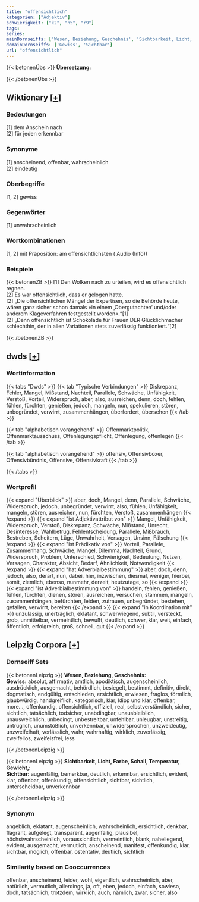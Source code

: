 ```yaml
---
title: "offensichtlich"
kategorien: ["Adjektiv"]
schwierigkeit: ["k2", "h5", "r9"]
tags:
series:
mainDornseiffs: ['Wesen, Beziehung, Geschehnis', 'Sichtbarkeit, Licht, Farbe, Schall, Temperatur, Gewicht,']
domainDornseiffs: ['Gewiss', 'Sichtbar']
url: "offensichtlich"
---
```


{{< betonenÜbs >}}
**Übersetzung:**  
  
{{< /betonenÜbs >}}

## Wiktionary [[+](https://de.wiktionary.org/wiki/offensichtlich)]

### Bedeutungen
[1] dem Anschein nach  
[2] für jeden erkennbar  

### Synonyme
[1] anscheinend, offenbar, wahrscheinlich  
[2] eindeutig  

### Oberbegriffe
[1, 2] gewiss  

### Gegenwörter
[1] unwahrscheinlich  

### Wortkombinationen
[1, 2] mit Präposition: am offensichtlichsten ( Audio (Info))  

### Beispiele
{{< betonenZB >}}
[1] Den Wolken nach zu urteilen, wird es offensichtlich regnen.  
[2] Es war offensichtlich, dass er gelogen hatte.  
[2] „Die offensichtlichen Mängel der Expertisen, so die Behörde heute, wären ganz sicher schon damals »in einem ‚Obergutachten‘ und/oder anderem Klageverfahren festgestellt worden«.“[1]  
[2] „Denn offensichtlich ist Schokolade für Frauen DER Glücklichmacher schlechthin, der in allen Variationen stets zuverlässig funktioniert.“[2]  

{{< /betonenZB >}}


## dwds [[+](https://www.dwds.de/wb/offensichtlich)]

### Wortinformation
{{< tabs "Dwds" >}}
{{< tab "Typische Verbindungen" >}}
Diskrepanz, Fehler, Mangel, Mißstand, Nachteil, Parallele, Schwäche, Unfähigkeit, Verstoß, Vorteil, Widerspruch, aber, also, ausreichen, denn, doch, fehlen, fühlen, fürchten, genießen, jedoch, mangeln, nun, spekulieren, stören, unbegründet, verwirrt, zusammenhängen, überfordert, übersehen
{{< /tab >}}

{{< tab "alphabetisch vorangehend" >}}
Offenmarktpolitik, Offenmarktausschuss, Offenlegungspflicht, Offenlegung, offenlegen
{{< /tab >}}

{{< tab "alphabetisch vorangehend" >}}
offensiv, Offensivboxer, Offensivbündnis, Offensive, Offensivkraft
{{< /tab >}}

{{< /tabs >}}

### Wortprofil
{{< expand "Überblick" >}} aber, doch, Mangel, denn, Parallele, Schwäche, Widerspruch, jedoch, unbegründet, verwirrt, also, fühlen, Unfähigkeit, mangeln, stören, ausreichen, nun, fürchten, Verstoß, zusammenhängen {{< /expand >}}
{{< expand "ist Adjektivattribut von" >}} Mangel, Unfähigkeit, Widerspruch, Verstoß, Diskrepanz, Schwäche, Mißstand, Unrecht, Desinteresse, Wahlbetrug, Fehlentscheidung, Parallele, Mißbrauch, Bestreben, Scheitern, Lüge, Unwahrheit, Versagen, Unsinn, Fälschung {{< /expand >}}
{{< expand "ist Prädikativ von" >}} Vorteil, Parallele, Zusammenhang, Schwäche, Mangel, Dilemma, Nachteil, Grund, Widerspruch, Problem, Unterschied, Schwierigkeit, Bedeutung, Nutzen, Versagen, Charakter, Absicht, Bedarf, Ähnlichkeit, Notwendigkeit {{< /expand >}}
{{< expand "hat Adverbialbestimmung" >}} aber, doch, denn, jedoch, also, derart, nun, dabei, hier, inzwischen, diesmal, weniger, hierbei, somit, ziemlich, ebenso, nunmehr, derzeit, heutzutage, so {{< /expand >}}
{{< expand "ist Adverbialbestimmung von" >}} handeln, fehlen, genießen, fühlen, fürchten, dienen, stören, ausreichen, versuchen, stammen, mangeln, zusammenhängen, befürchten, leiden, zutrauen, unbegründet, bestehen, gefallen, verwirrt, bereiten {{< /expand >}}
{{< expand "in Koordination mit" >}} unzulässig, unerträglich, eklatant, schwerwiegend, subtil, versteckt, grob, unmittelbar, vermeintlich, bewußt, deutlich, schwer, klar, weit, einfach, öffentlich, erfolgreich, groß, schnell, gut {{< /expand >}}

## Leipzig Corpora [[+](https://corpora.uni-leipzig.de/en/res?word=offensichtlich&corpusId=deu_newscrawl-public_2018)]

### Dornseiff Sets
{{< betonenLeipzig >}}
**Wesen, Beziehung, Geschehnis:**  
**Gewiss:** absolut, affirmativ, amtlich, apodiktisch, augenscheinlich, ausdrücklich, ausgemacht, behördlich, besiegelt, bestimmt, definitiv, direkt, dogmatisch, endgültig, entschieden, ersichtlich, erwiesen, fraglos, förmlich, glaubwürdig, handgreiflich, kategorisch, klar, klipp und klar, offenbar, more..., offenkundig, offensichtlich, offiziell, real, selbstverständlich, sicher, sichtlich, tatsächlich, todsicher, unabdingbar, unausbleiblich, unausweichlich, unbedingt, unbestreitbar, unfehlbar, unleugbar, unstreitig, untrüglich, unumstößlich, unverkennbar, unwidersprochen, unzweideutig, unzweifelhaft, verlässlich, wahr, wahrhaftig, wirklich, zuverlässig, zweifellos, zweifelsfrei, less  

{{< /betonenLeipzig >}}


{{< betonenLeipzig >}}
**Sichtbarkeit, Licht, Farbe, Schall, Temperatur, Gewicht,:**  
**Sichtbar:** augenfällig, bemerkbar, deutlich, erkennbar, ersichtlich, evident, klar, offenbar, offenkundig, offensichtlich, sichtbar, sichtlich, unterscheidbar, unverkennbar  

{{< /betonenLeipzig >}}

### Synonym
angeblich, eklatant, augenscheinlich, wahrscheinlich, ersichtlich, denkbar, flagrant, aufgelegt, transparent, augenfällig, plausibel, höchstwahrscheinlich, voraussichtlich, vermeintlich, blank, naheliegend, evident, ausgemacht, vermutlich, anscheinend, manifest, offenkundig, klar, sichtbar, möglich, offenbar, ostentativ, deutlich, sichtlich


### Similarity based on Cooccurrences
offenbar, anscheinend, leider, wohl, eigentlich, wahrscheinlich, aber, natürlich, vermutlich, allerdings, ja, oft, eben, jedoch, einfach, sowieso, doch, tatsächlich, trotzdem, wirklich, auch, nämlich, zwar, sicher, also


